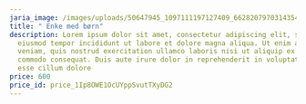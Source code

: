 ```yaml
---
jaria_image: /images/uploads/50647945_1097111197127409_6628207970314354688_o.jpg
title: " Enke med børn"
description: Lorem ipsum dolor sit amet, consectetur adipiscing elit, sed do
  eiusmod tempor incididunt ut labore et dolore magna aliqua. Ut enim ad minim
  veniam, quis nostrud exercitation ullamco laboris nisi ut aliquip ex ea
  commodo consequat. Duis aute irure dolor in reprehenderit in voluptate velit
  esse cillum dolore
price: 600
price_id: price_1Ip8OWE1OcUYppSvutTXyDG2
---
```

